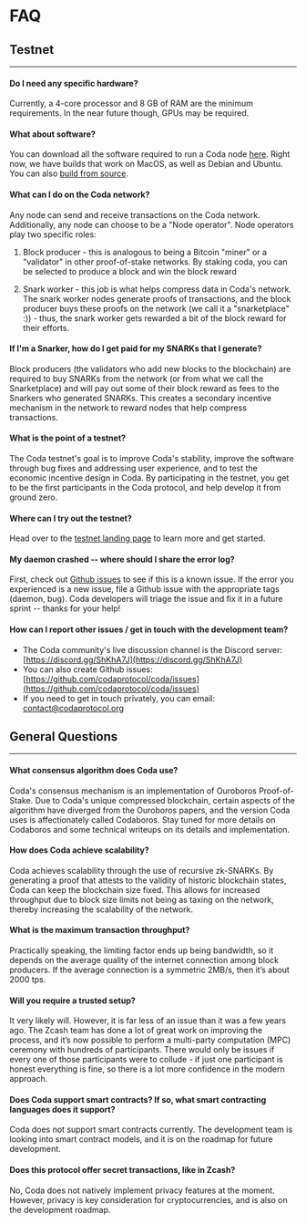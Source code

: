 # FAQ

## Testnet

---

#### Do I need any specific hardware?

Currently, a 4-core processor and 8 GB of RAM are the minimum requirements.  In the near future though, GPUs may be required.

#### What about software?

You can download all the software required to run a Coda node [here](https://codaprotocol.com/docs/getting-started/#installation). Right now, we have builds that work on MacOS, as well as Debian and Ubuntu. You can also [build from source](https://github.com/codaprotocol/coda).

#### What can I do on the Coda network?

Any node can send and receive transactions on the Coda network. Additionally, any node can choose to be a "Node operator". Node operators play two specific roles:

1) Block producer - this is analogous to being a Bitcoin "miner" or a "validator" in other  proof-of-stake networks. By staking coda, you can be selected to produce a block and win the block reward

2) Snark worker - this job is what helps compress data in Coda's network. The snark worker nodes generate proofs of transactions, and the block producer buys these proofs on the network (we call it a "snarketplace" :)) - thus, the snark worker gets rewarded a bit of the block reward for their efforts.

#### If I'm a Snarker, how do I get paid for my SNARKs that I generate?

Block producers (the validators who add new blocks to the blockchain) are required to buy SNARKs from the network (or from what we call the Snarketplace) and will pay out some of their block reward as fees to the Snarkers who generated SNARKs. This creates a secondary incentive mechanism in the network to reward nodes that help compress transactions. 

#### What is the point of a testnet?

The Coda testnet's goal is to improve Coda's stability, improve the software through bug fixes and addressing user experience, and to test the economic incentive design in Coda. By participating in the testnet, you get to be the first participants in the Coda protocol, and help develop it from ground zero.

#### Where can I try out the testnet?

Head over to the [testnet landing page](/docs/coda-testnet/) to learn more and get started.

#### My  daemon crashed -- where should I share the error log?

First, check out [Github issues](https://github.com/codaprotocol/coda/issues) to see if this is a known issue. If the error you experienced is a new issue, file a Github issue with the appropriate tags (daemon, bug). Coda developers will triage the issue and fix it in a future sprint -- thanks for your help!

#### How can I report other issues / get in touch with the development team?

- The Coda community's live discussion channel is the Discord server: [https://discord.gg/ShKhA7J](https://discord.gg/ShKhA7J)
- You can also create Github issues: [https://github.com/codaprotocol/coda/issues](https://github.com/codaprotocol/coda/issues)
- If you need to get in touch privately, you can email: contact@codaprotocol.org

## General Questions

---

#### What consensus algorithm does Coda use?

Coda's consensus mechanism is an implementation of Ouroboros Proof-of-Stake. Due to Coda's unique compressed blockchain, certain aspects of the algorithm have diverged from the Ouroboros papers, and the version Coda uses is affectionately called Codaboros. Stay tuned for more details on Codaboros and some technical writeups on its details and implementation.

#### How does Coda achieve scalability?

Coda achieves scalability through the use of recursive zk-SNARKs. By generating a proof that attests to the validity of historic blockchain states, Coda can keep the blockchain size fixed. This allows for increased throughput due to block size limits not being as taxing on the network, thereby increasing the scalability of the network.

#### What is the maximum transaction throughput?

Practically speaking, the limiting factor ends up being bandwidth, so it depends on the average quality of the internet connection among block producers. If the average connection is a symmetric 2MB/s, then it’s about 2000 tps.

#### Will you require a trusted setup?

It very likely will. However, it is far less of an issue than it was a few years ago. The Zcash team has done a lot of great work on improving the process, and it’s now possible to perform a multi-party computation (MPC) ceremony with hundreds of participants. There would only be issues if every one of those participants were to collude - if just one participant is honest everything is fine, so there is a lot more confidence in the modern approach.

#### Does Coda support smart contracts? If so, what smart contracting languages does it support?

Coda does not support smart contracts currently. The development team is looking into smart contract models, and it is on the roadmap for future development.

#### Does this protocol offer secret transactions, like in Zcash?

No, Coda does not natively implement privacy features at the moment. However, privacy is key consideration for cryptocurrencies, and is also on the development roadmap.

